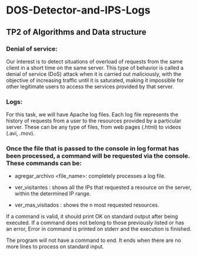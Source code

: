 # DOS-Detector-and-IPS-Logs
## TP2 of Algorithms and Data structure

### Denial of service:
Our interest is to detect situations of overload of requests from the same client in a short time on the same server. This type of behavior is called a denial of service (DoS) attack when it is carried out maliciously, with the objective of increasing traffic until it is saturated, making it impossible for other legitimate users to access the services provided by that server.

### Logs: 
For this task, we will have Apache log files. Each log file represents the history of requests from a user to the resources provided by a particular server. These can be any type of files, from web pages (.html) to videos (.avi, .mov).

### Once the file that is passed to the console in log format has been processed, a command will be requested via the console. These commands can be:

- agregar_archivo <file_name>: completely processes a log file.

- ver_visitantes  <from> <to>: shows all the IPs that requested a resource on the server, within the determined IP range.

- ver_mas_visitados  <n>: shows the n most requested resources.

If a command is valid, it should print OK on standard output after being executed. If a command does not belong to those previously listed or has an error, Error in command <command> is printed on stderr and the execution is finished.

The program will not have a command to end. It ends when there are no more lines to process on standard input.
